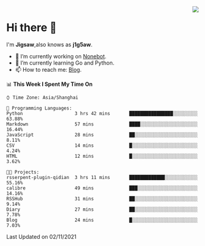 <a href="#">
  <img align="right" src="https://github-readme-stats.vercel.app/api?username=j1g5awi&count_private=true&show_icons=true&title_color=80070B&text_color=B3B3B3&bg_color=212121&icon_color=80070B" />
</a>

# Hi there 👋

I'm **Jigsaw**,also knows as **j1g5aw**.

- 🔭 I’m currently working on [Nonebot](https://github.com/nonebot).
- 🌱 I’m currently learning Go and Python.
- 📫 How to reach me: [Blog](https://blog.maddestroyer.xyz/).

<!--START_SECTION:waka-->
📊 **This Week I Spent My Time On** 

```text
⌚︎ Time Zone: Asia/Shanghai

💬 Programming Languages: 
Python                   3 hrs 42 mins       ████████████████░░░░░░░░░   63.88% 
Markdown                 57 mins             ████░░░░░░░░░░░░░░░░░░░░░   16.44% 
JavaScript               28 mins             ██░░░░░░░░░░░░░░░░░░░░░░░   8.11% 
CSV                      14 mins             █░░░░░░░░░░░░░░░░░░░░░░░░   4.24% 
HTML                     12 mins             █░░░░░░░░░░░░░░░░░░░░░░░░   3.62%

🐱‍💻 Projects: 
rsserpent-plugin-qidian  3 hrs 11 mins       █████████████░░░░░░░░░░░░   55.16% 
calibre                  49 mins             ███░░░░░░░░░░░░░░░░░░░░░░   14.16% 
RSSHub                   31 mins             ██░░░░░░░░░░░░░░░░░░░░░░░   9.14% 
Diary                    27 mins             ██░░░░░░░░░░░░░░░░░░░░░░░   7.78% 
Blog                     24 mins             █░░░░░░░░░░░░░░░░░░░░░░░░   7.03%

```


 Last Updated on 02/11/2021
<!--END_SECTION:waka-->
